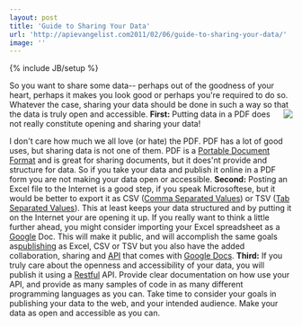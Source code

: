 ```yaml
---
layout: post
title: 'Guide to Sharing Your Data'
url: 'http://apievangelist.com2011/02/06/guide-to-sharing-your-data/'
image: ''
---
```

{% include JB/setup %}
<div>
     So you want to share some data-- perhaps out of the goodness of your heart, perhaps it makes you look good or perhaps you're required to do so.
     Whatever the case, sharing your data should be done in such a way so that the data is truly open and accessible. <img src="http://kinlane-productions.s3.amazonaws.com/share-data.jpg"  align="right" /> <strong>First:</strong>
     Putting data in a PDF does not really constitute opening and sharing your data!
     <ul ></ul>I don't care how much we all love (or hate) the PDF. PDF has a lot of good uses, but sharing data is not one of them. PDF is a <a  title="Portable Document Format"  href="http://en.wikipedia.org/wiki/Portable_Document_Format">Portable Document Format</a> and is great for sharing documents, but it does'nt provide and structure for data. So if you take your data and publish it online in a PDF form you are not making your data open or accessible.
     <strong>Second:</strong>
     Posting an Excel file to the Internet is a good step, if you speak Microsoftese, but it would be better to export it as CSV (<a  title="Comma-separated values"  href="http://en.wikipedia.org/wiki/Comma-separated_values">Comma Separated Values</a>) or TSV (<a  title="Delimiter-separated values"  href="http://en.wikipedia.org/wiki/Delimiter-separated_values">Tab Separated Values</a>). This at least keeps your data structured and by putting it on the Internet your are opening it up.
     If you really want to think a little further ahead, you might consider importing your Excel spreadsheet as a <a href="http://www.kinlane.com/category/google/">Google</a> Doc. This will make it public, and will accomplish the same goals as<a href="http://www.kinlane.com/category/publishing/">publishing</a> as Excel, CSV or TSV but you also have the added collaboration, sharing and <a href="http://www.apievangelist.com/">API</a> that comes with <a href="http://www.kinlane.com/category/google/google-docs/">Google Docs</a>.
     <strong>Third:</strong>
     If you truly care about the openness and accessibility of your data, you will publish it using a <a href="http://www.kinlane.com/">Restful</a> API. Provide clear documentation on how use your API, and provide as many samples of code in as many different programming languages as you can.
     Take time to consider your goals in publishing your data to the web, and your intended audience. Make your data as open and accessible as you can.
     
</div>
